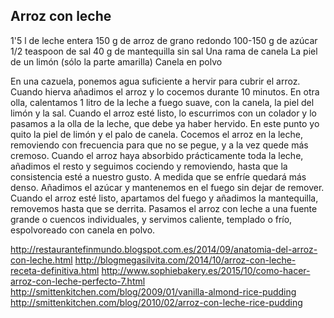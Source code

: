 ## Arroz con leche

1'5 l de leche entera
150 g de arroz de grano redondo
100-150 g de azúcar
1/2 teaspoon de sal
40 g de mantequilla sin sal
Una rama de canela
La piel de un limón (sólo la parte amarilla)
Canela en polvo

En una cazuela, ponemos agua suficiente a hervir para cubrir el arroz. Cuando hierva añadimos el arroz y lo cocemos durante 10 minutos.
En otra olla, calentamos 1 litro de la leche a fuego suave, con la canela, la piel del limón y la sal.
Cuando el arroz esté listo, lo escurrimos con un colador y lo pasamos a la olla de la leche, que debe ya haber hervido. En este punto yo quito la piel de limón y el palo de canela.
Cocemos el arroz en la leche, removiendo con frecuencia para que no se pegue, y a la vez quede más cremoso. Cuando el arroz haya absorbido prácticamente toda la leche, añadimos el resto y seguimos cociendo y removiendo, hasta que la consistencia esté a nuestro gusto. A medida que se enfríe quedará más denso.
Añadimos el azúcar y mantenemos en el fuego sin dejar de remover.
Cuando el arroz esté listo, apartamos del fuego y añadimos la mantequilla, removemos hasta que se derrita.
Pasamos el arroz con leche a una fuente grande o cuencos individuales, y servimos caliente, templado o frío, espolvoreado con canela en polvo.

http://restaurantefinmundo.blogspot.com.es/2014/09/anatomia-del-arroz-con-leche.html
http://blogmegasilvita.com/2014/10/arroz-con-leche-receta-definitiva.html
http://www.sophiebakery.es/2015/10/como-hacer-arroz-con-leche-perfecto-7.html
http://smittenkitchen.com/blog/2009/01/vanilla-almond-rice-pudding
http://smittenkitchen.com/blog/2010/02/arroz-con-leche-rice-pudding